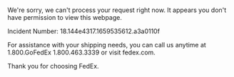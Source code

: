  	


 	

We're sorry, we can't process your request right now. It appears you don't have permission to view this webpage.


Incident Number: 18.144e4317.1659535612.a3a0110f





For assistance with your shipping needs, you can call us anytime at 1.800.GoFedEx 1.800.463.3339 or visit fedex.com.




Thank you for choosing FedEx.